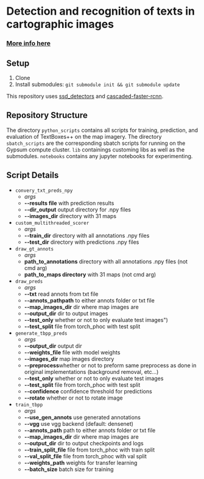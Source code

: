 # Detection and recognition of texts in cartographic images

### [More info here](https://people.cs.umass.edu/~ray/maps_project.html)

## Setup

1. Clone
2. Install submodules: `git submodule init && git submodule update`

This repository uses [ssd_detectors](https://github.com/mvoelk/ssd_detectors) and [cascaded-faster-rcnn](https://github.com/seangtkelley/cascaded-faster-rcnn).

## Repository Structure

The directory `python_scripts` contains all scripts for training, prediction, and evaluation of TextBoxes++ on the map imagery. The directory `sbatch_scripts` are the corresponding sbatch scripts for running on the Gypsum compute cluster. `lib` containings customing libs as well as the submodules. `notebooks` contains any jupyter notebooks for experimenting.

## Script Details

- `convery_txt_preds_npy`
    - _args_
    - **--results file** with prediction results
    - **--dir_output** output directory for .npy files
    - **--images_dir** directory with 31 maps
- `custom_multithreaded_scorer`
    - _args_
    - **--train_dir** directory with all annotations .npy files
    - **--test_dir** directory with predictions .npy files
- `draw_gt_annots`
    - _args_
    - **path_to_annotations** directory with all annotations .npy files (not cmd arg)
    - **path_to_maps directory** with 31 maps (not cmd arg)
- `draw_preds`
    - _args_
    - **--txt** read annots from txt file
    - **--annots_pathpath** to either annots folder or txt file
    - **--map_images_dir** dir where map images are
    - **--output_dir** dir to output images
    - **--test_only** whether or not to only evaluate test images")
    - **--test_split** file from torch_phoc with test split
- `generate_tbpp_preds`
    - _args_
    - **--output_dir** output dir
    - **--weights_file** file with model weights
    - **--images_dir** map images directory
    - **--preprocess**whether or not to preform same preprocess as done in original implementations (background removal, etc...)
    - **--test_only** whether or not to only evaluate test images
    - **--test_split** file from torch_phoc with test split
    - **--confidence** confidence threshold for predictions
    - **--rotate** whether or not to rotate image
- `train_tbpp`
    - _args_
    - **--use_gen_annots** use generated annotations
    - **--vgg** use vgg backend (default: densenet)
    - **--annots_path** path to either annots folder or txt file
    - **--map_images_dir** dir where map images are
    - **--output_dir** dir to output checkpoints and logs
    - **--train_split_file** file from torch_phoc with train split
    - **--val_split_file** file from torch_phoc with val split
    - **--weights_path** weights for transfer learning
    - **--batch_size** batch size for training